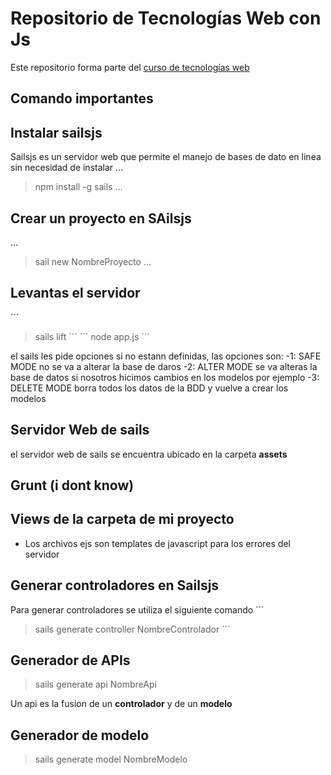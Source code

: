 # Repositorio de Tecnologías Web con Js

Este repositorio forma parte del [curso de tecnologías web](https://github.com/adrianeguez/Tec_Web_Js_2016_B)


## Comando importantes

## Instalar sailsjs

Sailsjs es un servidor web que permite el manejo de bases de dato en linea sin necesidad de instalar
...

>npm install -g sails
...

## Crear un proyecto en SAilsjs
...
>sail new NombreProyecto
...

## Levantas el servidor

´´´
>sails lift
´´´
´´´
>node app.js
´´´

el sails les pide opciones si no estann definidas, las opciones son:
-1: SAFE MODE no se va a alterar la base de daros
-2: ALTER MODE se va alteras la base de datos si nosotros hicimos cambios en los modelos por ejemplo
-3: DELETE MODE borra todos los datos de la BDD y vuelve a crear los modelos

## Servidor Web de sails
el servidor web de sails se encuentra ubicado en la carpeta **assets**

## Grunt (i dont know)

## Views de la carpeta de mi proyecto
- Los archivos ejs son templates de javascript para los errores del servidor

## Generar controladores en Sailsjs
Para generar controladores se utiliza el siguiente comando
´´´
>sails generate controller NombreControlador
´´´

## Generador de APIs

>sails generate api NombreApi

Un api es la fusion de un **controlador**  y de un **modelo**

## Generador de modelo

>sails generate model NombreModelo

